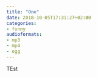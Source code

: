 ```yaml
---
title: "One"
date: 2018-10-05T17:31:27+02:00
categories:
- funny
audioformats:
- mp3
- mp4
- ogg
---
```


TEst